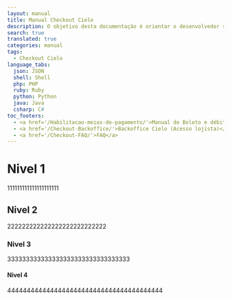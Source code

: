 ```yaml
---
layout: manual
title: Manual Checkout Cielo
description: O objetivo desta documentação é orientar o desenvolvedor sobre o método de integração da API Checkout Cielo, solução simplificada na qual o consumidor é direcionado para uma página de pagamento online segura da Cielo, proporcionando um alto nível de confiança, dentro das mais rígidas normas de segurança (PCI).
search: true
translated: true
categories: manual
tags:
  - Checkout Cielo
language_tabs:
  json: JSON
  shell: Shell
  php: PHP
  ruby: Ruby
  python: Python
  java: Java
  csharp: C#
toc_footers:
  - <a href='/Habilitacao-meios-de-pagamento/'>Manual de Boleto e débito online</a>
  - <a href='/Checkout-Backoffice/'>Backoffice Cielo (Acesso lojista)</a>
  - <a href='/Checkout-FAQ/'>FAQ</a>
---
```

 
 # Nivel 1 
 
 111111111111111111111
 
 ## Nivel 2
 
 222222222222222222222222222
 
 
 ### Nivel 3 
 
 333333333333333333333333333333333
 
 
 #### Nivel 4
 
 4444444444444444444444444444444444444444
